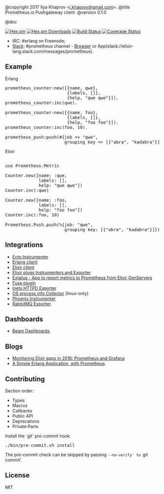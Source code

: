 @copyright 2017 Ilya Khaprov <<i.khaprov@gmail.com>>.
@title Prometheus.io Pushgateway client.
@version 0.1.0

@doc

[![Hex.pm][Hex badge]][Hex link]
[![Hex.pm Downloads][Hex downloads badge]][Hex link]
[![Build Status][Travis badge]][Travis link]
[![Coverage Status][Coveralls badge]][Coveralls link]

- IRC: #erlang on Freenode;
- [Slack](https://elixir-slackin.herokuapp.com/): #prometheus channel - [Browser](https://elixir-lang.slack.com/messages/prometheus) or App(slack://elixir-lang.slack.com/messages/prometheus).

## Example

Erlang

<pre lang="erlang">
prometheus_counter:new([{name, qwe},
                        {labels, []},
                        {help, "qwe qwe"}]).
prometheus_counter:inc(qwe).

prometheus_counter:new([{name, foo},
                        {labels, []},
                        {help, "foo foo"}]).
prometheus_counter:inc(foo, 10).

prometheus_push:push(#{job => "qwe",
                       grouping_key => [{"abra", "kadabra"}]}).
</pre>

Elixir

<pre lang="elixir">

use Prometheus.Metric

Counter.new([name: :qwe,
             labels: [],
             help: "qwe qwe"])
Counter.inc(:qwe)

Counter.new([name: :foo,
             labels: [],
             help: "foo foo"])
Counter.inc(:foo, 10)

Prometheus.Push.push(%{job: "qwe",
                       grouping_key: [{"abra", "kadabra"}]})
</pre>

## Integrations
- [Ecto Instrumenter](https://hex.pm/packages/prometheus_ecto)
- [Erlang client](https://github.com/deadtrickster/prometheus.erl)
- [Elixir client](https://github.com/deadtrickster/prometheus.ex)
- [Elixir plugs Instrumenters and Exporter](https://hex.pm/packages/prometheus_plugs)
- [Extatus - App to report metrics to Prometheus from Elixir GenServers](https://github.com/gmtprime/extatus)
- [Fuse plugin](https://github.com/jlouis/fuse#fuse_stats_prometheus)
- [Inets HTTPD Exporter](https://github.com/deadtrickster/prometheus_httpd)
- [OS process info Collector](https://hex.pm/packages/prometheus_process_collector) (linux-only)
- [Phoenix Instrumenter](https://hex.pm/packages/prometheus_phoenix)
- [RabbitMQ Exporter](https://github.com/deadtrickster/prometheus_rabbitmq_exporter).

## Dashboards

- [Beam Dashboards](https://github.com/deadtrickster/beam-dashboards).

## Blogs

- [Monitoring Elixir apps in 2016: Prometheus and Grafana](https://aldusleaf.org/monitoring-elixir-apps-in-2016-prometheus-and-grafana/)
- [A Simple Erlang Application, with Prometheus](http://markbucciarelli.com/2016-11-23_a_simple_erlang_application_with_prometheus.html).

## Contributing

Section order:

- Types
- Macros
- Callbacks
- Public API
- Deprecations
- Private Parts

Install the `git' pre-commit hook:

<pre lang="bash">
./bin/pre-commit.sh install
</pre>

The pre-commit check can be skipped by passing `--no-verify' to `git commit'.

## License

MIT

<!-- Named Links -->

[Hex badge]: https://img.shields.io/hexpm/v/prometheus_push.svg?maxAge=2592000?style=plastic
[Hex link]: https://hex.pm/packages/prometheus_push
[Hex downloads badge]: https://img.shields.io/hexpm/dt/prometheus-push.svg?maxAge=2592000
[Travis badge]: https://travis-ci.org/deadtrickster/prometheus-push.svg?branch=version-3
[Travis link]: https://travis-ci.org/deadtrickster/prometheus-push
[Coveralls badge]: https://coveralls.io/repos/github/deadtrickster/prometheus-push/badge.svg?branch=master
[Coveralls link]: https://coveralls.io/github/deadtrickster/prometheus_push?branch=master
